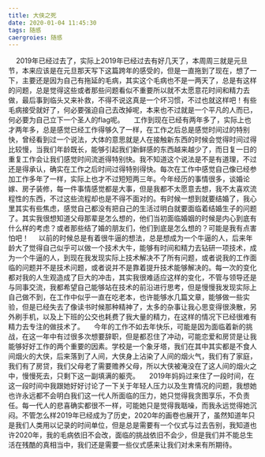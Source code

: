 ```yaml
---
title: 大侠之死
date: 2020-01-04 11:45:30
tags: 随感
caergroies: 随感
---
```

&nbsp;&nbsp;&nbsp;&nbsp;2019年已经过去了，实际上2019年已经过去有好几天了，本周周三就是元旦节，本来应该是在元旦那天写下这篇跨年的感受的，但是一直拖到了现在，想了一下，主要还是因为自己有拖延的毛病，其实这个毛病也不是一两天了，总是有这样的问题，总是觉得这些或者那些问题看似不重要所以就不太愿意花时间和精力去做，最后事到临头又来补救，不得不说这真是一个坏习惯，不过也就这样吧！有些毛病接受就好了，何必要强迫自己去改掉呢，本来也不过就是一个平凡的人而已，何必要为自己立下一个圣人的flag呢。
&nbsp;&nbsp;&nbsp;&nbsp;工作到现在已经有两年多了，实际上也才两年多，总是感觉已经工作得够久了一样，在工作之后总是感觉时间过的特别快，曾经看到过一个说法，大体的意思就是人在接触新东西的时候会觉得时间过得比较慢，当我们年龄既长，能够引起我们新鲜感的东西越来越少了，而日复一日的重复工作会让我们感觉时间流逝得特别快。我不知道这个说法是不是有道理，不过还是得承认，确实在工作之后时间过得特别得快。每次在工作中感觉自己像已经参加工作多年了一样，实际上也才不过短短两三年。今年经历的事情很多，谈婚论嫁、房子装修，每一件事情感觉都是大事，但是我都不太愿意去想，我不太喜欢流程性的东西，不过这些流程却也是不得不面对的。有时候一想到就要结婚了，我心里其实有些焦虑，感觉自己都没有把自己的生活过明白就要面临着结婚生子的问题了。其实我很想知道父母那辈是怎么想的，他们当初面临婚姻的时候是内心到底有什么样的考虑？或者那些结了婚的朋友们，他们到底是怎么想的？可能是我有点害怕吧！
&nbsp;&nbsp;&nbsp;&nbsp;以前的时候总是有着很牛逼的想法，总是想成为一个牛逼的人，后来年龄大了觉得自己似乎可以做一个技术大牛，能够有时间和精力去钻研一项技术，成为一个牛逼的人，到现在我发现实际上技术解决不了所有问题，或者说我的工作面临的问题并不是技术问题，或者说并不是靠着提升技术能够解决的。每一次的变化都对我的人生观造成了巨大的冲击，其实我很难适应这样的变化，不管与领导还是与同事交流，我都希望自己能够站在技术的前沿进行思考，但是慢慢我发现实际上自己做不到，在工作中似乎一直在吃老本，也许能够水几篇文章，能够做一些实验，但是已经失去了像读书时候那种精神了，太多的杂事让我心思变得很涣散，另外刷手机，以及上下班的公交也耗费了我大量的精力，在这样的情况下已经很难有精力去专注的做技术了。
&nbsp;&nbsp;&nbsp;&nbsp;今年的工作不如去年快乐，可能是因为面临着新的挑战，在这一年中有过很多次想要辞职，但是都忍住了冲动，可能恋爱和房贷是让我能够好好工作的两个重要的因素。学校是一个象牙塔，我们在其中其实都是不食人间烟火的大侠，后来落到了人间，大侠身上沾染了人间的烟火气，我们有了家庭，我们有了房贷，我们父母老了需要赡养父母，所以大侠被淹没在了这人间的烟火之中，慢慢死去，只剩下这一副填满的躯壳。
&nbsp;&nbsp;&nbsp;&nbsp;2019年妈妈过来住了一段时间，在这一段时间中我跟她好好讨论了一下关于年轻人压力以及生育情况的问题，我想她也许永远都不会明白我们这一代人所面临的压力，她只觉得我贪图享乐，不负责任。每一代人的悲喜确实都很不一样，可能她只是觉得我聒噪，而我永远觉得她沉闷。不管怎么样2019年已经成为了历史，2020年的画卷也展开了，虽然知道年只是我们人类用以记录的时间单位，但是总是需要有一个仪式与过去告别，我知道也许2020年，我的毛病依旧不会改，面临的挑战依旧不会少，但是我们并不能总生活在残酷的真相当中，我们还是需要一些仪式感来让我们对未来有所期待。